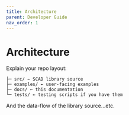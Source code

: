 ```yaml
---
title: Architecture
parent: Developer Guide
nav_order: 1
---
```


# Architecture

Explain your repo layout:

```shell
├─ src/ ← SCAD library source
├─ examples/ ← user-facing examples
├─ docs/ ← this documentation
└─ tests/ ← testing scripts if you have them
```

And the data-flow of the library source...etc.
